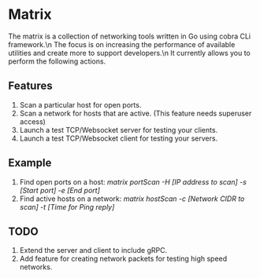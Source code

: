 # Matrix

The matrix is a collection of networking tools written in Go using cobra CLi framework.\n
The focus is on increasing the performance of available utilities and create more to support developers.\n
It currently allows you to perform the following actions.

## Features
1. Scan a particular host for open ports.
2. Scan a network for hosts that are active. (This feature needs superuser access)
3. Launch a test TCP/Websocket server for testing your clients.
4. Launch a test TCP/Websocket client for testing your servers.

## Example
1. Find open ports on a host: <i>matrix portScan -H [IP address to scan] -s [Start port] -e [End port]</i>
2. Find active hosts on a network: <i>matrix hostScan -c [Network CIDR to scan] -t [Time for Ping reply]</i>

## TODO
1. Extend the server and client to include gRPC.
2. Add feature for creating network packets for testing high speed networks.
